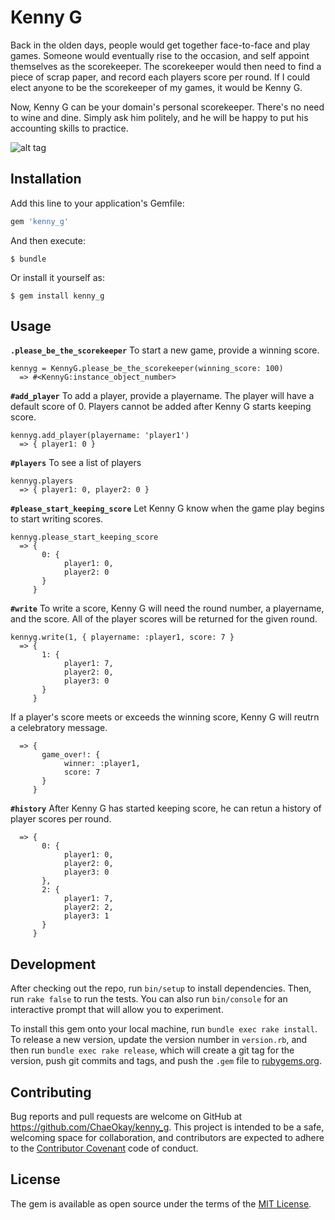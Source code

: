 # Kenny G

Back in the olden days, people would get together face-to-face and play
games. Someone would eventually rise to the occasion, and self appoint themselves as the scorekeeper.
The scorekeeper would then need to find a piece of scrap paper, and record each players score per round.
If I could elect anyone to be the scorekeeper of my games, it would be
Kenny G.

Now, Kenny G can be your domain's personal scorekeeper. There's no need to wine and dine. Simply ask him politely, and he will be happy to put his accounting skills to practice.


![alt tag](http://33.media.tumblr.com/tumblr_lrfkpnKoei1ql60fno1_400.gif)


## Installation

Add this line to your application's Gemfile:

```ruby
gem 'kenny_g'
```

And then execute:

    $ bundle

Or install it yourself as:

    $ gem install kenny_g

## Usage

**`.please_be_the_scorekeeper`**
To start a new game, provide a winning score.

```
kennyg = KennyG.please_be_the_scorekeeper(winning_score: 100)
  => #<KennyG:instance_object_number>
```

**`#add_player`**
To add a player, provide a playername. The player will have a default
score of 0. Players cannot be added after Kenny G starts
keeping score.

```
kennyg.add_player(playername: 'player1')
  => { player1: 0 }
```

**`#players`**
To see a list of players

```
kennyg.players
  => { player1: 0, player2: 0 }
```

**`#please_start_keeping_score`**
Let Kenny G know when the game play begins to start writing scores.

```
kennyg.please_start_keeping_score
  => {
       0: {
            player1: 0,
            player2: 0
       }
     }
```

**`#write`**
To write a score, Kenny G will need the round number, a playername, and
the score. All of the player scores will be returned for the given round.

```
kennyg.write(1, { playername: :player1, score: 7 }
  => {
       1: {
            player1: 7,
            player2: 0,
            player3: 0
       }
     }
```

If a player's score meets or exceeds the winning score, Kenny G will
reutrn a celebratory message.

```
  => {
       game_over!: {
            winner: :player1,
            score: 7
       }
     }

```

**`#history`**
After Kenny G has started keeping score, he can retun a history of
player scores per round.

```
  => {
       0: {
            player1: 0,
            player2: 0,
            player3: 0
       },
       2: {
            player1: 7,
            player2: 2,
            player3: 1
       }
     }
```


## Development

After checking out the repo, run `bin/setup` to install dependencies. Then, run `rake false` to run the tests. You can also run `bin/console` for an interactive prompt that will allow you to experiment.

To install this gem onto your local machine, run `bundle exec rake install`. To release a new version, update the version number in `version.rb`, and then run `bundle exec rake release`, which will create a git tag for the version, push git commits and tags, and push the `.gem` file to [rubygems.org](https://rubygems.org).

## Contributing

Bug reports and pull requests are welcome on GitHub at https://github.com/ChaeOkay/kenny_g. This project is intended to be a safe, welcoming space for collaboration, and contributors are expected to adhere to the [Contributor Covenant](contributor-covenant.org) code of conduct.


## License

The gem is available as open source under the terms of the [MIT License](http://opensource.org/licenses/MIT).

